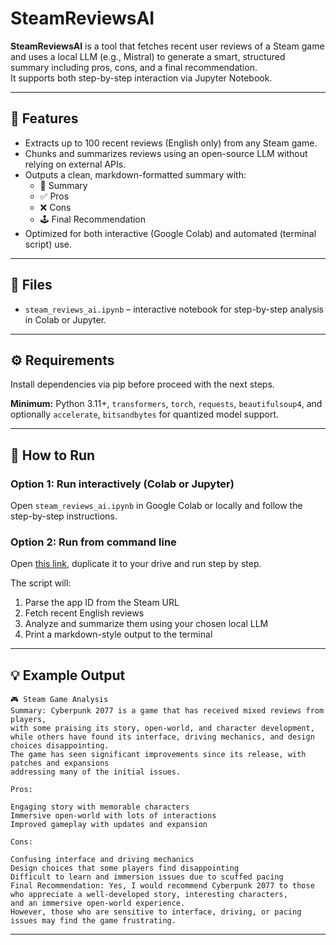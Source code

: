 # SteamReviewsAI

**SteamReviewsAI** is a tool that fetches recent user reviews of a Steam game and uses a local LLM (e.g., Mistral) to generate a smart, structured summary including pros, cons, and a final recommendation.  
It supports both step-by-step interaction via Jupyter Notebook.

---

## 🧠 Features

- Extracts up to 100 recent reviews (English only) from any Steam game.
- Chunks and summarizes reviews using an open-source LLM without relying on external APIs.
- Outputs a clean, markdown-formatted summary with:
  - 📄 Summary  
  - ✅ Pros  
  - ❌ Cons  
  - 🕹️ Final Recommendation
- Optimized for both interactive (Google Colab) and automated (terminal script) use.

---

## 📁 Files

- `steam_reviews_ai.ipynb` – interactive notebook for step-by-step analysis in Colab or Jupyter.

---

## ⚙️ Requirements

Install dependencies via pip before proceed with the next steps.

**Minimum:** Python 3.11+, `transformers`, `torch`, `requests`, `beautifulsoup4`, and optionally `accelerate`, `bitsandbytes` for quantized model support.

---

## 🚀 How to Run

### Option 1: Run interactively (Colab or Jupyter)

Open `steam_reviews_ai.ipynb` in Google Colab or locally and follow the step-by-step instructions.

### Option 2: Run from command line

Open [this link](https://colab.research.google.com/drive/1R_6iUcplaLBBGvSZxJEUnSaVfwviMwa0?usp=sharing), duplicate it to your drive and run step by step.


The script will:

1. Parse the app ID from the Steam URL
2. Fetch recent English reviews
3. Analyze and summarize them using your chosen local LLM
4. Print a markdown-style output to the terminal

---

## 💡 Example Output

```
🎮 Steam Game Analysis
Summary: Cyberpunk 2077 is a game that has received mixed reviews from players, 
with some praising its story, open-world, and character development, 
while others have found its interface, driving mechanics, and design choices disappointing. 
The game has seen significant improvements since its release, with patches and expansions 
addressing many of the initial issues.

Pros:

Engaging story with memorable characters
Immersive open-world with lots of interactions
Improved gameplay with updates and expansion

Cons:

Confusing interface and driving mechanics
Design choices that some players find disappointing
Difficult to learn and immersion issues due to scuffed pacing
Final Recommendation: Yes, I would recommend Cyberpunk 2077 to those who appreciate a well-developed story, interesting characters, 
and an immersive open-world experience. 
However, those who are sensitive to interface, driving, or pacing issues may find the game frustrating.
```

---
